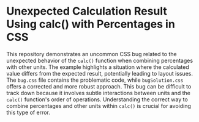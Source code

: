# Unexpected Calculation Result Using calc() with Percentages in CSS
This repository demonstrates an uncommon CSS bug related to the unexpected behavior of the `calc()` function when combining percentages with other units.  The example highlights a situation where the calculated value differs from the expected result, potentially leading to layout issues.
The `bug.css` file contains the problematic code, while `bugSolution.css` offers a corrected and more robust approach.
This bug can be difficult to track down because it involves subtle interactions between units and the `calc()` function's order of operations.  Understanding the correct way to combine percentages and other units within `calc()` is crucial for avoiding this type of error.
